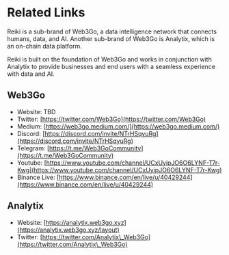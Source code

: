 # Related Links

Reiki is a sub-brand of Web3Go, a data intelligence network that connects humans, data, and AI. Another sub-brand of Web3Go is Analytix, which is an on-chain data platform.

Reiki is built on the foundation of Web3Go and works in conjunction with Analytix to provide businesses and end users with a seamless experience with data and AI.

## Web3Go

* Website: TBD
* Twitter: [https://twitter.com/Web3Go](https://twitter.com/Web3Go)
* Medium: [https://web3go.medium.com/](https://web3go.medium.com/)
* Discord: [https://discord.com/invite/NTrHSqyuRg](https://discord.com/invite/NTrHSqyuRg)
* Telegram: [https://t.me/Web3GoCommunity](https://t.me/Web3GoCommunity)
* Youtube: [https://www.youtube.com/channel/UCxUyipJO6O6LYNF-T7r-Kwg](https://www.youtube.com/channel/UCxUyipJO6O6LYNF-T7r-Kwg)
* Binance Live: [https://www.binance.com/en/live/u/40429244](https://www.binance.com/en/live/u/40429244)

## Analytix

* Website: [https://analytix.web3go.xyz](https://analytix.web3go.xyz/layout)
* Twitter: [https://twitter.com/Analytix\_Web3Go](https://twitter.com/Analytix\_Web3Go)





